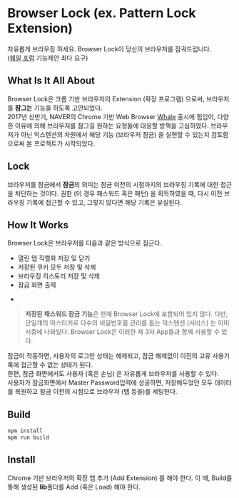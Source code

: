 # Browser Lock (ex. Pattern Lock Extension)
자유롭게 브라우징 하세요. Browser Lock이 당신의 브라우저를 잠궈드립니다. </br>
([웨일 포럼](http://forum.whale.naver.com/) 기능제안 최다 요구)

## What Is It All About
Browser Lock은 크롬 기반 브라우저의 Extension (확장 프로그램) 으로써, 브라우저를 <b>잠그는</b> 기능을 하도록 고안되었다.</br>
2017년 상반기, NAVER의 Chrome 기반 Web Browser [Whale](http://whale.naver.com/) 출시에 힘입어, 다양한 이유에 의해 브라우저를 잠그길 원하는 요청들에 대응할 방책을 고심하였다.
브라우저가 아닌 익스텐션의 차원에서 해당 기능 (브라우저 잠금) 을 실현할 수 있는지 검토함으로써 본 프로젝트가 시작되었다.

## Lock
브라우저를 잠금에서 <b>잠금</b>의 의미는 잠금 이전의 시점까지의 브라우징 기록에 대한 접근을 차단하는 것이다. 권한 (이 경우 패스워드 혹은 패턴) 을 획득하였을 때, 다시 이전 브라우징 기록에 접근할 수 있고, 그렇지 않다면 해당 기록은 유실된다.

## How It Works
Browser Lock은 브라우저를 다음과 같은 방식으로 잠근다.
- 열린 탭 직렬화 저장 및 닫기
- 저장된 쿠키 모두 저장 및 삭제
- 브라우징 히스토리 저장 및 삭제
- 잠금 화면 출력
- ~~~저장된 패스워드 삭제 (현재 재외)~~~

> <b>저장된 패스워드 잠금 기능</b>은 현재 Browser Lock에 포함되어 있지 않다. 다만, 단일개의 마스터키로 다수의 비밀번호를 관리를 돕는 익스텐션 (서비스) 는 이미 시중에 나와있다. Browser Lock은 이러한 제 3자 App들과 함께 사용할 수 있다.

잠금이 작동하면, 사용자의 로그인 상태는 해제되고, 잠금 해제없이 이전의 고유 사용기록에 접근할 수 없는 상태가 된다.</br>
한편, 잠금 화면에서도 사용자 (혹은 손님) 은 자유롭게 브라우저를 사용할 수 있다. </br>
사용자가 잠금화면에서 Master Password입력에 성공하면, 저장해두었던 모두 데이터를 복원하고 잠금 이전의 시점으로 브라우저 (탭 등을)를 세팅한다.

## Build
```javascript
npm install
npm run build
```

## Install
Chrome 기반 브라우저의 확장 앱 추가 (Add Extension) 를 해야 한다. 이 때, Build를 통해 생성된 <b>lib</b>폴더를 Add (혹은 Load) 해야 한다.
